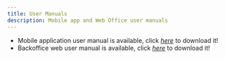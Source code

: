 ```yaml
---
title: User Manuals
description: Mobile app and Web Office user manuals
---
```


<!-- ##################################################################### -->

-   Mobile application user manual is available, click [_here_]() to download it!
-   Backoffice web user manual is available, click [_here_]() to download it!

<!-- ##################################################################### -->
